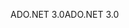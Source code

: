 <span data-ttu-id="51c28-101">ADO.NET 3.0</span><span class="sxs-lookup"><span data-stu-id="51c28-101">ADO.NET 3.0</span></span>